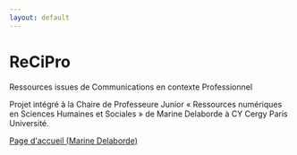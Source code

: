 ```yaml
---
layout: default
---
```


# ReCiPro
Ressources issues de Communications en contexte Professionnel

Projet intégré à la Chaire de Professeure Junior « Ressources numériques en Sciences Humaines et Sociales » de Marine Delaborde à CY Cergy Paris Université. 



[Page d'accueil (Marine Delaborde)](./)